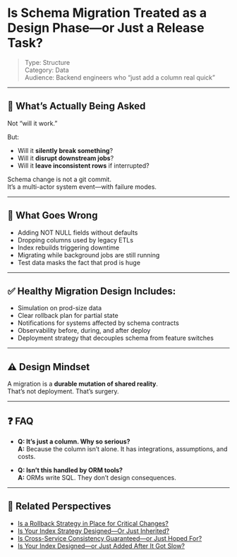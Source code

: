 # Is Schema Migration Treated as a Design Phase—or Just a Release Task?

> Type: Structure  
> Category: Data  
> Audience: Backend engineers who “just add a column real quick”

---

## 🧠 What’s Actually Being Asked

Not “will it work.”

But:

- Will it **silently break something**?
- Will it **disrupt downstream jobs**?
- Will it **leave inconsistent rows** if interrupted?

Schema change is not a git commit.  
It’s a multi-actor system event—with failure modes.

---

## 🚨 What Goes Wrong

- Adding NOT NULL fields without defaults  
- Dropping columns used by legacy ETLs  
- Index rebuilds triggering downtime  
- Migrating while background jobs are still running  
- Test data masks the fact that prod is huge

---

## ✅ Healthy Migration Design Includes:

- Simulation on prod-size data  
- Clear rollback plan for partial state  
- Notifications for systems affected by schema contracts  
- Observability before, during, and after deploy  
- Deployment strategy that decouples schema from feature switches

---

## ⚠️ Design Mindset

A migration is a **durable mutation of shared reality**.  
That’s not deployment. That’s surgery.

---

## ❓ FAQ

- **Q: It’s just a column. Why so serious?**  
  **A:** Because the column isn’t alone. It has integrations, assumptions, and costs.

- **Q: Isn’t this handled by ORM tools?**  
  **A:** ORMs write SQL. They don’t design consequences.

---

## 🔗 Related Perspectives

- [Is a Rollback Strategy in Place for Critical Changes?](../release/rollback-strategy.md)
- [Is Your Index Strategy Designed—Or Just Inherited?](indexing-strategy.md)
- [Is Cross-Service Consistency Guaranteed—or Just Hoped For?](../async/cross-service-consistency.md)
- [Is Your Index Designed—or Just Added After It Got Slow?](index-design.md)
